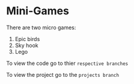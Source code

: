 # Mini-Games

There are two micro games:
1) Epic birds
2) Sky hook
3) Lego

To view the code go to thier ``respective branches``

To view the project go to the ``projects branch``
